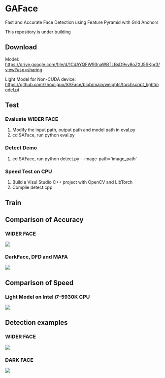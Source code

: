# GAFace
Fast and Accurate Face Detection using Feature Pyramid with Grid Anchors

This repository is under building

## Download

Model: https://drive.google.com/file/d/1CdAYQFW93naWBTLBsD9vy8oZXJ5SKpr3/view?usp=sharing

Light Model for Non-CUDA device: https://github.com/zhouliguo/SAFace/blob/main/weights/torchscript_lightmodel.pt

## Test
### Evaluate WIDER FACE
1. Modify the input path, output path and model path in eval.py
2. cd SAFace, run python eval.py

### Detect Demo
1. cd SAFace, run python detect.py --image-path='image_path'

### Speed Test on CPU
1. Build a Visul Studio C++ project with OpenCV and LibTorch
2. Complie detect.cpp

## Train

## Comparison of Accuracy

### WIDER FACE
<img src="https://github.com/zhouliguo/SAFace/blob/main/results/wider.png">

### DarkFace, DFD and MAFA
<img src="https://github.com/zhouliguo/SAFace/blob/main/results/ddm.png">

## Comparison of Speed

### Light Model on Intel i7-5930K CPU
<img src="https://github.com/zhouliguo/SAFace/blob/main/results/light.png">

## Detection examples

### WIDER FACE
<img src="https://github.com/zhouliguo/SAFace/blob/main/results/wider_example.png">

### DARK FACE
<img src="https://github.com/zhouliguo/SAFace/blob/main/results/dark_example.png">
